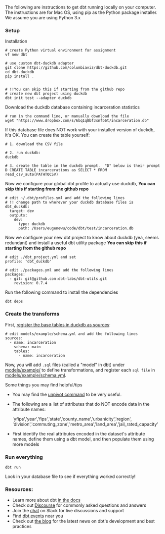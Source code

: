 The following are instructions to get dbt running locally on your computer.  
The instructions are for Mac OS, using pip as the Python package installer.  
We assume you are using Python 3.x


### Setup



Installation

    # create Python virtual environment for assignment
    vf new dbt

    # use custom dbt-duckdb adapter
    git clone https://github.com/columbiaviz/dbt-duckdb.git
    cd dbt-duckdb 
    pip install .


    # !!You can skip this if starting from the github repo
    # create new dbt project using duckdb
    dbt init test --adapter duckdb


Download the duckdb database containing incarceration statistics

    # run in the command line, or manually download the file
    wget "https://www.dropbox.com/s/6bq1q8bf3xnfb6t/incarceration.db"

If this database file does NOT work with your installed version of duckdb, it's OK.  You can create the table yourself:

    # 1. download the CSV file

    # 2. run duckdb:
    duckdb

    # 3. create the table in the duckdb prompt.  "D" below is their prompt
    D CREATE TABLE incarcerations as SELECT * FROM read_csv_auto(PATHTOCSV)

Now we configure your global dbt profile to actually use duckdb, 
**You can skip this if starting from the github repo**


    # edit ~/.dbt/profiles.yml and add the following lines
    # !! change path to wherever your duckdb database files is
    dbt_duckdb:
      target: dev
      outputs: 
        dev:
          type: duckdb
          path: /Users/eugenewu/code/dbt/test/incarceration.db

Now we configure your new dbt project to know about duckdb (yea, seems redundant)
and install a useful dbt utility package
**You can skip this if starting from the github repo**

    # edit ./dbt_project.yml and set
    profile: 'dbt_duckdb'

    # edit ./packages.yml and add the following lines
    packages:
      - git: git@github.com:dbt-labs/dbt-utils.git
        revision: 0.7.4


Run the following command to install the dependencies 

    dbt deps


### Create the transforms


First, [register the base tables in duckdb as sources](https://docs.getdbt.com/docs/building-a-dbt-project/using-sources):

    # edit models/example/schema.yml and add the following lines
    sources:
      - name: incarceration
        schema: main
        tables:
          - name: incarceration



Now, you will add `.sql` files (called a "model" in dbt) under [models/example/](./models/example) to define transformations,
and register each `sql file` in [models/example/schema.yml](./models/example/schema.yml).


Some things you may find helpful/tips

* You may find the [unpivot command](https://github.com/dbt-labs/dbt-utils#unpivot-source) to be very useful.
* The following are a list of attributes that do NOT encode data in the attribute names:

    'yfips','year','fips','state','county_name','urbanicity','region',
    'division','commuting_zone','metro_area','land_area','jail_rated_capacity' 

* First identify the real attributes encoded in the dataset's attribute names,
  define them using a dbt model, and then populate them using more models

### Run everything


    dbt run

Look in your database file to see if everything worked correctly!

### Resources:
- Learn more about dbt [in the docs](https://docs.getdbt.com/docs/introduction)
- Check out [Discourse](https://discourse.getdbt.com/) for commonly asked questions and answers
- Join the [chat](https://community.getdbt.com/) on Slack for live discussions and support
- Find [dbt events](https://events.getdbt.com) near you
- Check out [the blog](https://blog.getdbt.com/) for the latest news on dbt's development and best practices


